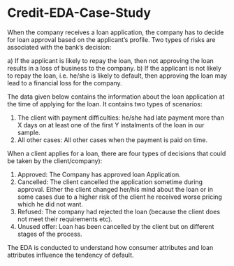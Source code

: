 # Credit-EDA-Case-Study

When the company receives a loan application, the company has to decide for loan approval based on the applicant’s profile. Two types of risks are associated with the bank’s decision:

a) If the applicant is likely to repay the loan, then not approving the loan results in a loss of business to the company.
b) If the applicant is not likely to repay the loan, i.e. he/she is likely to default, then approving the loan may lead to a financial loss for the company.



The data given below contains the information about the loan application at the time of applying for the loan. It contains two types of scenarios:

1) The client with payment difficulties: he/she had late payment more than X days on at least one of the first Y instalments of the loan in our sample.
2) All other cases: All other cases when the payment is paid on time.


When a client applies for a loan, there are four types of decisions that could be taken by the client/company):

1) Approved: The Company has approved loan Application.
2) Cancelled: The client cancelled the application sometime during approval. Either the client changed her/his mind about the loan or in some cases due to a higher risk of the client he received worse pricing which he did not want.
3) Refused: The company had rejected the loan (because the client does not meet their requirements etc).
4) Unused offer:  Loan has been cancelled by the client but on different stages of the process.


The EDA is conducted to understand how consumer attributes and loan attributes influence the tendency of default.
